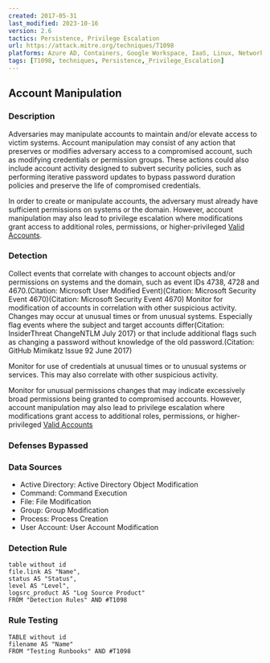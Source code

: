 ```yaml
---
created: 2017-05-31
last_modified: 2023-10-16
version: 2.6
tactics: Persistence, Privilege Escalation
url: https://attack.mitre.org/techniques/T1098
platforms: Azure AD, Containers, Google Workspace, IaaS, Linux, Network, Office 365, SaaS, Windows, macOS
tags: [T1098, techniques, Persistence,_Privilege_Escalation]
---
```


## Account Manipulation

### Description

Adversaries may manipulate accounts to maintain and/or elevate access to victim systems. Account manipulation may consist of any action that preserves or modifies adversary access to a compromised account, such as modifying credentials or permission groups. These actions could also include account activity designed to subvert security policies, such as performing iterative password updates to bypass password duration policies and preserve the life of compromised credentials. 

In order to create or manipulate accounts, the adversary must already have sufficient permissions on systems or the domain. However, account manipulation may also lead to privilege escalation where modifications grant access to additional roles, permissions, or higher-privileged [Valid Accounts](https://attack.mitre.org/techniques/T1078).

### Detection

Collect events that correlate with changes to account objects and/or permissions on systems and the domain, such as event IDs 4738, 4728 and 4670.(Citation: Microsoft User Modified Event)(Citation: Microsoft Security Event 4670)(Citation: Microsoft Security Event 4670) Monitor for modification of accounts in correlation with other suspicious activity. Changes may occur at unusual times or from unusual systems. Especially flag events where the subject and target accounts differ(Citation: InsiderThreat ChangeNTLM July 2017) or that include additional flags such as changing a password without knowledge of the old password.(Citation: GitHub Mimikatz Issue 92 June 2017)

Monitor for use of credentials at unusual times or to unusual systems or services. This may also correlate with other suspicious activity.

Monitor for unusual permissions changes that may indicate excessively broad permissions being granted to compromised accounts. However, account manipulation may also lead to privilege escalation where modifications grant access to additional roles, permissions, or higher-privileged [Valid Accounts](https://attack.mitre.org/techniques/T1078)

### Defenses Bypassed



### Data Sources

  - Active Directory: Active Directory Object Modification
  -  Command: Command Execution
  -  File: File Modification
  -  Group: Group Modification
  -  Process: Process Creation
  -  User Account: User Account Modification
### Detection Rule

```dataview
table without id
file.link AS "Name",
status AS "Status",
level AS "Level",
logsrc_product AS "Log Source Product"
FROM "Detection Rules" AND #T1098
```

### Rule Testing

```dataview
TABLE without id
filename AS "Name"
FROM "Testing Runbooks" AND #T1098
```
